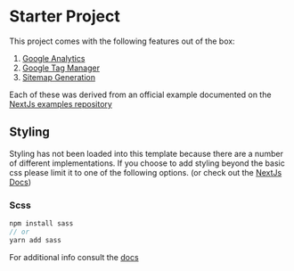 # Starter Project

This project comes with the following features out of the box:

1. [Google Analytics](https://github.com/vercel/next.js/tree/canary/examples/with-google-analytics)
2. [Google Tag Manager](https://github.com/vercel/next.js/tree/canary/examples/with-google-tag-manager)
3. [Sitemap Generation](https://github.com/vercel/next.js/tree/canary/examples/with-sitemap)

Each of these was derived from an official example documented on the [NextJs examples repository](https://github.com/vercel/next.js/tree/canary/examples)

## Styling

Styling has not been loaded into this template because there are a number of different implementations. If you choose to add styling beyond the basic css please limit it to one of the following options. (or check out the [NextJs Docs](https://nextjs.org/docs/basic-features/built-in-css-support))

### Scss

```javascript
npm install sass
// or
yarn add sass
```

For additional info consult the [docs](https://nextjs.org/docs/basic-features/built-in-css-support#sass-support)
